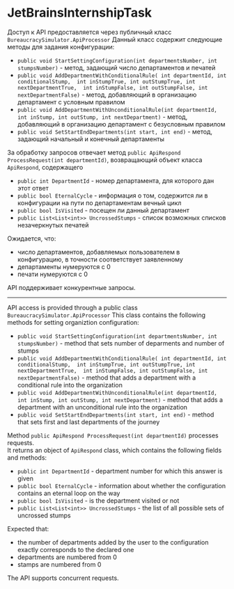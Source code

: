 # JetBrainsInternshipTask

Доступ к API предоставляется через публичный класс `BureaucracySimulator.ApiProcessor`
Данный класс содержит следующие методы для задания конфигурации:
* `public void StartSettingConfiguration(int departmentsNumber, int stumpsNumber)` - метод, задающий число департаментов и печатей
* `public void AddDepartmentWithConditionalRule(
            int departmentId,
            int conditionalStump, 
            int inStumpTrue, int outStumpTrue, int nextDepartmentTrue, 
            int inStumpFalse, int outStumpFalse, int nextDepartmentFalse)` - метод, добавляющий в организацию департамент с условным правилом
* `public void AddDepartmentWithUnconditionalRule(int departmentId, int inStump, int outStump, int nextDepartment)` - метод, добавляющий в организацию департамент с безусловным правилом
* `public void SetStartEndDepartments(int start, int end)` - метод, задающий начальный и конечный департаменты

За обработку запросов отвечает метод `public ApiRespond ProcessRequest(int departmentId)`, 
возвращающий объект класса `ApiRespond`, содержащего
* `public int DepartmentId` - номер департамента, для которого дан этот ответ
* `public bool EternalCycle` - информация о том, содержится ли в конфигурации на пути по департаментам вечный цикл
* `public bool IsVisited` - посещен ли данный департамент
* `public List<List<int>> UncrossedStumps` - список возможных списков незачеркнутых печатей

Ожидается, что: 
* число департаментов, добавляемых пользователем в конфигурацию, в точности соответствует заявленному
* департаменты нумеруются с 0
* печати нумеруются с 0

API поддерживает конкурентные запросы. 

_______________________________________________________________________________________________________________________________________________

API access is provided through a public class `BureaucracySimulator.ApiProcessor`
This class contains the following methods for setting organiztion configuration:
* `public void StartSettingConfiguration(int departmentsNumber, int stumpsNumber)` - method that sets number of deparments and number of stumps
* `public void AddDepartmentWithConditionalRule(
            int departmentId,
            int conditionalStump, 
            int inStumpTrue, int outStumpTrue, int nextDepartmentTrue, 
            int inStumpFalse, int outStumpFalse, int nextDepartmentFalse)` - method that adds a department with a conditional rule into the organization
* `public void AddDepartmentWithUnconditionalRule(int departmentId, int inStump, int outStump, int nextDepartment)` - method that adds a department with an unconditional rule into the organization
* `public void SetStartEndDepartments(int start, int end)` - method that sets first and last departments of the journey

Method `public ApiRespond ProcessRequest(int departmentId)` processes requests.  
It returns an object of `ApiRespond` class, which contains the following fields and methods:
* `public int DepartmentId` - department number for which this answer is given
* `public bool EternalCycle` - information about whether the configuration contains an eternal loop on the way
* `public bool IsVisited` - is the department visited or not
* `public List<List<int>> UncrossedStumps` - the list of all possible sets of uncrossed stumps

Expected that:
* the number of departments added by the user to the configuration exactly corresponds to the declared one
* departments are numbered from 0
* stamps are numbered from 0

The API supports concurrent requests.
